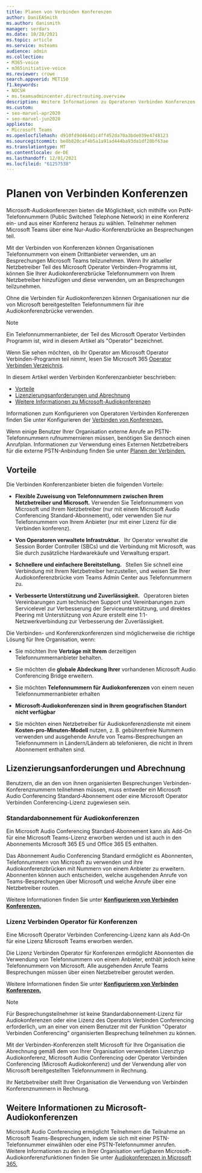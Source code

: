 ```yaml
---
title: Planen von Verbinden Konferenzen
author: DaniEASmith
ms.author: danismith
manager: serdars
ms.date: 10/28/2021
ms.topic: article
ms.service: msteams
audience: admin
ms.collection:
- M365-voice
- m365initiative-voice
ms.reviewer: crowe
search.appverid: MET150
f1.keywords:
- NOCSH
- ms.teamsadmincenter.directrouting.overview
description: Weitere Informationen zu Operatoren Verbinden Konferenzen, z. B. Anforderungen und Planung der Bereitstellung.
ms.custom:
- seo-marvel-apr2020
- seo-marvel-jun2020
appliesto:
- Microsoft Teams
ms.openlocfilehash: d910fd9d464d1c4ff452da70a3bde039e4748123
ms.sourcegitcommit: be8b820caf4b5a1a91ad444ba93da1df20bf63ae
ms.translationtype: MT
ms.contentlocale: de-DE
ms.lasthandoff: 12/01/2021
ms.locfileid: "61257538"
---
```

# <a name="plan-for-operator-connect-conferencing"></a>Planen von Verbinden Konferenzen

Microsoft-Audiokonferenzen bieten die Möglichkeit, sich mithilfe von PstN-Telefonnummern (Public Switched Telephone Network) in eine Konferenz ein- und aus einer Konferenz heraus zu wählen.  Teilnehmer nehmen Microsoft Teams über eine Nur-Audio-Konferenzbrücke an Besprechungen teil.

Mit der Verbinden von Konferenzen können Organisationen Telefonnummern von einem Drittanbieter verwenden, um an Besprechungen Microsoft Teams teilzunehmen. Wenn Ihr aktueller Netzbetreiber Teil des Microsoft Operator Verbinden-Programms ist, können Sie Ihrer Audiokonferenzbrücke Telefonnummern von Ihrem Netzbetreiber hinzufügen und diese verwenden, um an Besprechungen teilzunehmen.

Ohne die Verbinden für Audiokonferenzen können Organisationen nur die von Microsoft bereitgestellten Telefonnummern für ihre Audiokonferenzbrücke verwenden.

>[!NOTE]
>Ein Telefonnummernanbieter, der Teil des Microsoft Operator Verbinden Programm ist, wird in diesem Artikel als "Operator" bezeichnet.
>
>Wenn Sie sehen möchten, ob Ihr Operator am Microsoft Operator Verbinden-Programm teil nimmt, lesen Sie Microsoft 365 [Operator Verbinden Verzeichnis](https://cloudpartners.transform.microsoft.com/practices/microsoft-365-for-operators/directory).

In diesem Artikel werden Verbinden Konferenzanbieter beschrieben:

- [Vorteile](#benefits)
- [Lizenzierungsanforderungen und Abrechnung](#licensing-requirements-and-billing)
- [Weitere Informationen zu Microsoft-Audiokonferenzen](#additional-information-on-microsoft-audio-conferencing)

Informationen zum Konfigurieren von Operatoren Verbinden Konferenzen finden Sie unter Konfigurieren der [Verbinden von Konferenzen.](operator-connect-conferencing-configure.md)

Wenn einige Benutzer Ihrer Organisation externe Anrufe an PSTN-Telefonnummern rufnummernieren müssen, benötigen Sie dennoch einen Anrufplan. Informationen zur Verwendung eines Externen Netzbetreibers für die externe PSTN-Anbindung finden Sie unter [Planen der Verbinden.](operator-connect-plan.md)

## <a name="benefits"></a>Vorteile

Die Verbinden Konferenzanbieter bieten die folgenden Vorteile:

- **Flexible Zuweisung von Telefonnummern zwischen Ihrem Netzbetreiber und Microsoft.** Verwenden Sie Telefonnummern von Microsoft und Ihrem Netzbetreiber (nur mit einem Microsoft Audio Conferencing Standard-Abonnement), oder verwenden Sie nur Telefonnummern von Ihrem Anbieter (nur mit einer Lizenz für die Verbinden konferenz).

- **Von Operatoren verwaltete Infrastruktur.**   Ihr Operator verwaltet die Session Border Controller (SBCs) und die Verbindung mit Microsoft, was Sie durch zusätzliche Hardwarekäufe und Verwaltung erspart.

- **Schnellere und einfachere Bereitstellung.**   Stellen Sie schnell eine Verbindung mit Ihrem Netzbetreiber herzustellen, und weisen Sie Ihrer Audiokonferenzbrücke vom Teams Admin Center aus Telefonnummern zu.

- **Verbesserte Unterstützung und Zuverlässigkeit.**   Operatoren bieten Vereinbarungen zum technischen Support und Vereinbarungen zum Servicelevel zur Verbesserung der Serviceunterstützung, und direktes Peering mit Unterstützung von Azure erstellt eine 1:1-Netzwerkverbindung zur Verbesserung der Zuverlässigkeit.

Die Verbinden- und Konferenzkonferenzen sind möglicherweise die richtige Lösung für Ihre Organisation, wenn:

- Sie möchten Ihre **Verträge mit Ihrem** derzeitigen Telefonnummernanbieter behalten.

- Sie möchten die **globale Abdeckung Ihrer** vorhandenen Microsoft Audio Conferencing Bridge erweitern.

- Sie möchten **Telefonnummern für Audiokonferenzen** von einem neuen Telefonnummernanbieter erhalten

- **Microsoft-Audiokonferenzen sind in Ihrem geografischen Standort nicht verfügbar**

- Sie möchten einen Netzbetreiber für Audiokonferenzdienste mit einem **Kosten-pro-Minuten-Modell** nutzen, z. B. gebührenfreie Nummern verwenden und ausgehende Anrufe von Teams-Besprechungen an Telefonnummern in Ländern/Ländern ab telefonieren, die nicht in Ihrem Abonnement enthalten sind.

## <a name="licensing-requirements-and-billing"></a>Lizenzierungsanforderungen und Abrechnung

Benutzern, die an den von ihnen organisierten Besprechungen Verbinden-Konferenznummern teilnehmen müssen, muss entweder ein Microsoft Audio Conferencing Standard-Abonnement oder eine Microsoft Operator Verbinden Conferencing-Lizenz zugewiesen sein.

### <a name="audio-conferencing-standard-subscription"></a>Standardabonnement für Audiokonferenzen

Ein Microsoft Audio Conferencing Standard-Abonnement kann als Add-On für eine Microsoft Teams-Lizenz erworben werden und ist auch in den Abonnements Microsoft 365 E5 und Office 365 E5 enthalten.

Das Abonnement Audio Conferencing Standard ermöglicht es Abonnenten, Telefonnummern von Microsoft zu verwenden und ihre Audiokonferenzbrücken mit Nummern von einem Anbieter zu erweitern. Abonnenten können auch entscheiden, welche ausgehenden Anrufe von Teams-Besprechungen über Microsoft und welche Anrufe über eine Netzbetreiber routen.

Weitere Informationen finden Sie unter [**Konfigurieren von Verbinden Konferenzen.**](operator-connect-conferencing-configure.md)

### <a name="operator-connect-conferencing-license"></a>Lizenz Verbinden Operator für Konferenzen

Eine Microsoft Operator Verbinden Conferencing-Lizenz kann als Add-On für eine Lizenz Microsoft Teams erworben werden.

Die Lizenz Verbinden Operator für Konferenzen ermöglicht Abonnenten die Verwendung von Telefonnummern von einem Anbieter, enthält jedoch keine Telefonnummern von Microsoft. Alle ausgehenden Anrufe Teams Besprechungen müssen über einen Netzbetreiber geroutet werden.

Weitere Informationen finden Sie unter [**Konfigurieren von Verbinden Konferenzen.**](operator-connect-conferencing-configure.md)

>[!Note]
>Für Besprechungsteilnehmer ist keine Standardabonnement-Lizenz für Audiokonferenzen oder eine Lizenz des Operators Verbinden Conferencing erforderlich, um an einer von einem Benutzer mit der Funktion "Operator Verbinden Conferencing" organisierten Besprechung teilnehmen zu können.

Mit der Verbinden-Konferenzen stellt Microsoft für Ihre Organisation die Abrechnung gemäß dem von Ihrer Organisation verwendeten Lizenztyp Audiokonferenz, Microsoft Audio Conferencing oder Operator Verbinden Conferencing (Microsoft Audiokonferenz) und der Verwendung aller von Microsoft bereitgestellten Telefonnummern in Rechnung.

Ihr Netzbetreiber stellt Ihrer Organisation die Verwendung von Verbinden Konferenznummern in Rechnung.

## <a name="additional-information-on-microsoft-audio-conferencing"></a>Weitere Informationen zu Microsoft-Audiokonferenzen

Microsoft Audio Conferencing ermöglicht Teilnehmern die Teilnahme an Microsoft Teams-Besprechungen, indem sie sich mit einer PSTN-Telefonnummer einwählen oder eine PSTN-Telefonnummer anrufen. Weitere Informationen zu den in Ihrer Organisation verfügbaren Microsoft-Audiokonferenzfunktionen finden Sie unter [Audiokonferenzen in Microsoft 365.](audio-conferencing-in-office-365.md)
